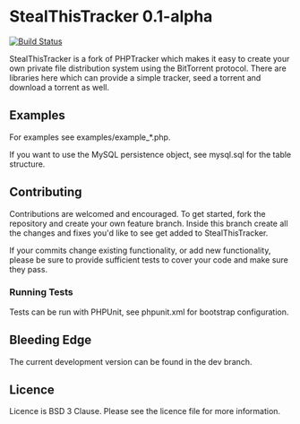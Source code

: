 # StealThisTracker 0.1-alpha
[![Build Status](https://api.travis-ci.org/StealThisShow/StealThisTracker.svg?branch=dev)](https://travis-ci.org/StealThisShow/StealThisTracker)

StealThisTracker is a fork of PHPTracker which makes it easy to create your own private file distribution system using the BitTorrent protocol. There are libraries here which can provide a simple tracker, seed a torrent and download a torrent as well.

## Examples
For examples see examples/example_*.php.

If you want to use the MySQL persistence object, see mysql.sql for the table structure.

## Contributing
Contributions are welcomed and encouraged. To get started, fork the repository and create your own feature branch. Inside this branch create all the changes and fixes you'd like to see get added to StealThisTracker.

If your commits change existing functionality, or add new functionality, please be sure to provide sufficient tests to cover your code and make sure they pass.

### Running Tests

Tests can be run with PHPUnit, see phpunit.xml for bootstrap configuration.

## Bleeding Edge
The current development version can be found in the dev branch.

## Licence
Licence is BSD 3 Clause. Please see the licence file for more information.
